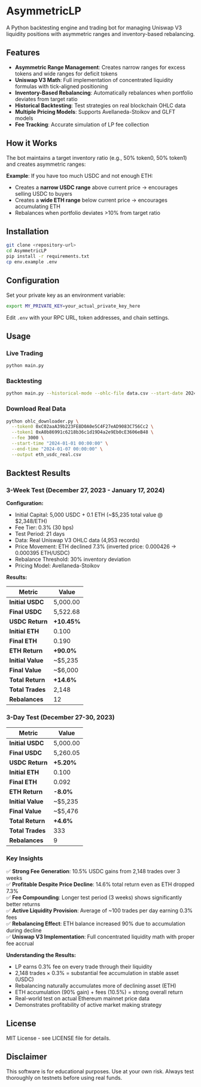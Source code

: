 # AsymmetricLP

A Python backtesting engine and trading bot for managing Uniswap V3 liquidity positions with asymmetric ranges and inventory-based rebalancing.

## Features

- **Asymmetric Range Management**: Creates narrow ranges for excess tokens and wide ranges for deficit tokens
- **Uniswap V3 Math**: Full implementation of concentrated liquidity formulas with tick-aligned positioning
- **Inventory-Based Rebalancing**: Automatically rebalances when portfolio deviates from target ratio
- **Historical Backtesting**: Test strategies on real blockchain OHLC data
- **Multiple Pricing Models**: Supports Avellaneda-Stoikov and GLFT models
- **Fee Tracking**: Accurate simulation of LP fee collection

## How it Works

The bot maintains a target inventory ratio (e.g., 50% token0, 50% token1) and creates asymmetric ranges:

**Example**: If you have too much USDC and not enough ETH:
- Creates a **narrow USDC range** above current price → encourages selling USDC to buyers
- Creates a **wide ETH range** below current price → encourages accumulating ETH
- Rebalances when portfolio deviates >10% from target ratio

## Installation

```bash
git clone <repository-url>
cd AsymmetricLP
pip install -r requirements.txt
cp env.example .env
```

## Configuration

Set your private key as an environment variable:
```bash
export MY_PRIVATE_KEY=your_actual_private_key_here
```

Edit `.env` with your RPC URL, token addresses, and chain settings.

## Usage

### Live Trading
```bash
python main.py
```

### Backtesting
```bash
python main.py --historical-mode --ohlc-file data.csv --start-date 2024-01-01 --end-date 2024-01-31
```

### Download Real Data
```bash
python ohlc_downloader.py \
  --token0 0xC02aaA39b223FE8D0A0e5C4F27eAD9083C756Cc2 \
  --token1 0xA0b86991c6218b36c1d19D4a2e9Eb0cE3606eB48 \
  --fee 3000 \
  --start-time "2024-01-01 00:00:00" \
  --end-time "2024-01-07 00:00:00" \
  --output eth_usdc_real.csv
```

## Backtest Results

### 3-Week Test (December 27, 2023 - January 17, 2024)

**Configuration:**
- Initial Capital: 5,000 USDC + 0.1 ETH (~$5,235 total value @ $2,348/ETH)
- Fee Tier: 0.3% (30 bps)
- Test Period: 21 days
- Data: Real Uniswap V3 OHLC data (4,953 records)
- Price Movement: ETH declined 7.3% (inverted price: 0.000426 → 0.000395 ETH/USDC)
- Rebalance Threshold: 30% inventory deviation
- Pricing Model: Avellaneda-Stoikov

**Results:**

| Metric | Value |
|--------|-------|
| **Initial USDC** | 5,000.00 |
| **Final USDC** | 5,522.68 |
| **USDC Return** | **+10.45%** |
| **Initial ETH** | 0.100 |
| **Final ETH** | 0.190 |
| **ETH Return** | **+90.0%** |
| **Initial Value** | ~$5,235 |
| **Final Value** | ~$6,000 |
| **Total Return** | **+14.6%** |
| **Total Trades** | 2,148 |
| **Rebalances** | 12 |

### 3-Day Test (December 27-30, 2023)

| Metric | Value |
|--------|-------|
| **Initial USDC** | 5,000.00 |
| **Final USDC** | 5,260.05 |
| **USDC Return** | **+5.20%** |
| **Initial ETH** | 0.100 |
| **Final ETH** | 0.092 |
| **ETH Return** | **-8.0%** |
| **Initial Value** | ~$5,235 |
| **Final Value** | ~$5,476 |
| **Total Return** | **+4.6%** |
| **Total Trades** | 333 |
| **Rebalances** | 9 |

### Key Insights

✅ **Strong Fee Generation**: 10.5% USDC gains from 2,148 trades over 3 weeks  
✅ **Profitable Despite Price Decline**: 14.6% total return even as ETH dropped 7.3%  
✅ **Fee Compounding**: Longer test period (3 weeks) shows significantly better returns  
✅ **Active Liquidity Provision**: Average of ~100 trades per day earning 0.3% fees  
✅ **Rebalancing Effect**: ETH balance increased 90% due to accumulation during decline  
✅ **Uniswap V3 Implementation**: Full concentrated liquidity math with proper fee accrual  

**Understanding the Results:**
- LP earns 0.3% fee on every trade through their liquidity
- 2,148 trades × 0.3% = substantial fee accumulation in stable asset (USDC)
- Rebalancing naturally accumulates more of declining asset (ETH)
- ETH accumulation (90% gain) + fees (10.5%) = strong overall return
- Real-world test on actual Ethereum mainnet price data
- Demonstrates profitability of active market making strategy

## License

MIT License - see LICENSE file for details.

## Disclaimer

This software is for educational purposes. Use at your own risk. Always test thoroughly on testnets before using real funds.